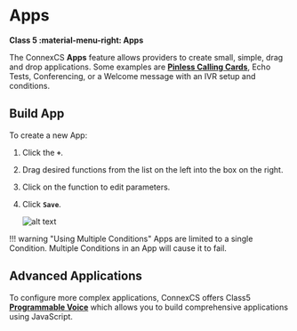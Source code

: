 # Apps
**Class 5 :material-menu-right: Apps**

The ConnexCS **Apps** feature allows providers to create small, simple, drag and drop applications. Some examples are [**Pinless Calling Cards**](https://docs.connexcs.com/calling-card/), Echo Tests, Conferencing, or a Welcome message with an IVR setup and conditions. 

## Build App
To create a new App:

1. Click the **`+`**.
2. Drag desired functions from the list on the left into the box on the right.
3. Click on the function to edit parameters. 
4. Click **`Save`**. 

    ![alt text][apps]

!!! warning "Using Multiple Conditions"
    Apps are limited to a single Condition. Multiple Conditions in an App will cause it to fail.  
    
## Advanced Applications
To configure more complex applications, ConnexCS offers Class5 **[Programmable Voice](https://docs.connexcs.com/developers/scriptforge/#class-5-programmable-voice)** which allows you to build comprehensive applications using JavaScript.    
    

[apps]: /class5/img/apps.png "Add App"



